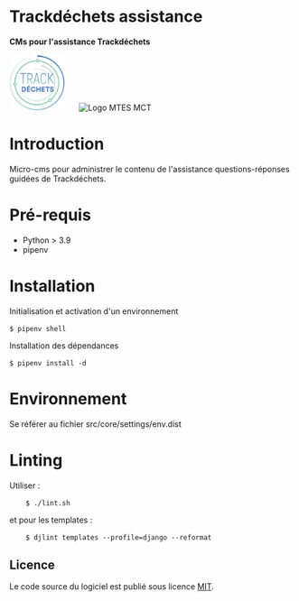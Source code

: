 # Trackdéchets assistance

**CMs pour l'assistance Trackdéchets**

<img height="100px" style="margin-right: 20px" src="./src/static/img/trackdechets.png" alt="Logo Trackdéchets"></img>
<img height="100px" src="./src/common_static/img/marianne_mte.svg" alt="Logo MTES MCT"></img>

# Introduction

Micro-cms pour administrer le contenu de l'assistance questions-réponses guidées de Trackdéchets.

# Pré-requis

- Python > 3.9
- pipenv

# Installation

Initialisation et activation d'un environnement

```
$ pipenv shell
```

Installation des dépendances

```
$ pipenv install -d
```

# Environnement

Se référer au fichier src/core/settings/env.dist

# Linting

Utiliser : 

```
    $ ./lint.sh
```

et pour les templates :

```
    $ djlint templates --profile=django --reformat
```

## Licence

Le code source du logiciel est publié sous licence [MIT](https://fr.wikipedia.org/wiki/Licence_MIT).
